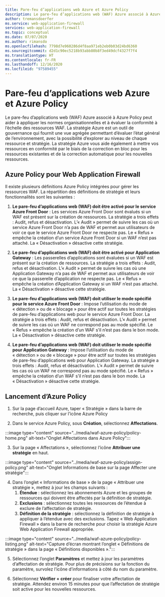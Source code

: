 ```yaml
---
title: Pare-feu d’applications web Azure et Azure Policy
description: Le pare-feu d’applications web (WAF) Azure associé à Azure Policy peut aider à appliquer les normes organisationnelles et à évaluer la conformité à l’échelle des ressources WAF
author: tremansdoerfer
ms.service: web-application-firewall
services: web-application-firewall
ms.topic: conceptual
ms.date: 07/07/2020
ms.author: rimansdo
ms.openlocfilehash: 7798d7e960286d4f8aa971eb2eb0b03d24bd6360
ms.sourcegitcommit: d2d1c90ec5218b93abb80b8f3ed49dcf4327f7f4
ms.translationtype: HT
ms.contentlocale: fr-FR
ms.lasthandoff: 12/16/2020
ms.locfileid: "97589455"
---
```

# <a name="azure-web-application-firewall-and-azure-policy"></a>Pare-feu d’applications web Azure et Azure Policy

Le pare-feu d’applications web (WAF) Azure associé à Azure Policy peut aider à appliquer les normes organisationnelles et à évaluer la conformité à l’échelle des ressources WAF. La stratégie Azure est un outil de gouvernance qui fournit une vue agrégée permettant d’évaluer l’état général de l’environnement, avec la possibilité d’explorer au niveau de chaque ressource et stratégie. La stratégie Azure vous aide également à mettre vos ressources en conformité par le biais de la correction en bloc pour les ressources existantes et de la correction automatique pour les nouvelles ressources.

## <a name="azure-policy-for-web-application-firewall"></a>Azure Policy pour Web Application Firewall

Il existe plusieurs définitions Azure Policy intégrées pour gérer les ressources WAF. La répartition des définitions de stratégie et leurs fonctionnalités sont les suivantes :

1. **Le pare-feu d’applications web (WAF) doit être activé pour le service Azure Front Door** : Les services Azure Front Door sont évalués si un WAF est présent sur la création de ressources. La stratégie a trois effets : Audit, refus et désactivation. L’« Audit » permet de suivre les cas où un service Azure Front Door n’a pas de WAF et permet aux utilisateurs de voir ce que le service Azure Front Door ne respecte pas. Le « Refus » empêche la création d’un service Azure Front Door si un WAF n’est pas attaché. La « Désactivation » désactive cette stratégie.

2. **Le pare-feu d’applications web (WAF) doit être activé pour Application Gateway** : Les passerelles d’applications sont évaluées si un WAF est présent sur la création de ressources. La stratégie a trois effets : Audit, refus et désactivation. L’« Audit » permet de suivre les cas où une Application Gateway n’a pas de WAF et permet aux utilisateurs de voir ce que la passerelle d’application ne respecte pas. Le « Refus » empêche la création d’Application Gateway si un WAF n’est pas attaché. La « Désactivation » désactive cette stratégie.

3. **Le pare-feu d’applications web (WAF) doit utiliser le mode spécifié pour le service Azure Front Door** : Impose l’utilisation du mode de « détection » ou de « blocage » pour être actif sur toutes les stratégies de pare-feu d’applications web pour le service Azure Front Door. La stratégie a trois effets : Audit, refus et désactivation. L’« Audit » permet de suivre les cas où un WAF ne correspond pas au mode spécifié. Le « Refus » empêche la création d’un WAF s’il n’est pas dans le bon mode. La « Désactivation » désactive cette stratégie.

4. **Le pare-feu d’applications web (WAF) doit utiliser le mode spécifié pour Application Gateway** : Impose l’utilisation du mode de « détection » ou de « blocage » pour être actif sur toutes les stratégies de pare-feu d’applications web pour Application Gateway. La stratégie a trois effets : Audit, refus et désactivation. L’« Audit » permet de suivre les cas où un WAF ne correspond pas au mode spécifié. Le « Refus » empêche la création d’un WAF s’il n’est pas dans le bon mode. La « Désactivation » désactive cette stratégie.

## <a name="launch-an-azure-policy"></a>Lancement d’Azure Policy

1.  Sur la page d’accueil Azure, taper « Stratégie » dans la barre de recherche, puis cliquer sur l’icône Azure Policy

2.  Dans le service Azure Policy, sous **Création**, sélectionnez **Affectations**.

:::image type="content" source="../media/waf-azure-policy/policy-home.png" alt-text="Onglet Affectations dans Azure Policy":::

3.  Sur la page « Affectations », sélectionnez l’icône **Attribuer une stratégie** en haut.

:::image type="content" source="../media/waf-azure-policy/assign-policy.png" alt-text="Onglet Informations de base sur la page Affecter une stratégie":::

4.  Dans l’onglet « Informations de base » de la page « Attribuer une stratégie », mettez à jour les champs suivants :
    1.  **Étendue** : sélectionnez les abonnements Azure et les groupes de ressources qui doivent être affectés par la définition de stratégie.
    2.  **Exclusions** : sélectionnez toutes les ressources de l’étendue à exclure de l’affectation de stratégie.
    3.  **Définition de la stratégie** : sélectionnez la définition de stratégie à appliquer à l’étendue avec des exclusions. Tapez « Web Application Firewall » dans la barre de recherche pour choisir la stratégie Azure Web Application Firewall appropriée.

:::image type="content" source="../media/waf-azure-policy/policy-listing.png" alt-text="Capture d’écran montrant l’onglet « Définitions de stratégie » dans la page « Définitions disponibles ».":::

5.  Sélectionnez l’onglet **Paramètres** et mettez à jour les paramètres d’affectation de stratégie. Pour plus de précisions sur la fonction du paramètre, survolez l’icône d’informations à côté du nom du paramètre.

6.  Sélectionnez **Vérifier + créer** pour finaliser votre affectation de stratégie. Attendez environ 15 minutes pour que l’affectation de stratégie soit active pour les nouvelles ressources.
